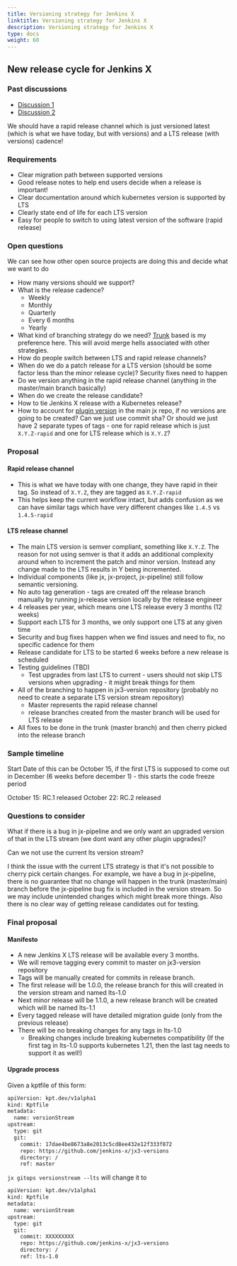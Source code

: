 ```yaml
---
title: Versioning strategy for Jenkins X
linktitle: Versioning strategy for Jenkins X
description: Versioning strategy for Jenkins X
type: docs
weight: 60
---
```


## New release cycle for Jenkins X

### Past discussions

- [Discussion 1](https://github.com/jenkins-x/enhancements/pull/31)
- [Discussion 2](https://github.com/jenkins-x/enhancements/issues/24)

We should have a rapid release channel which is just versioned latest (which is what we have today, but with versions) and a LTS release (with versions) cadence!

### Requirements

- Clear migration path between supported versions
- Good release notes to help end users decide when a release is important!
- Clear documentation around which kubernetes version is supported by LTS
- Clearly state end of life for each LTS version
- Easy for people to switch to using latest version of the software (rapid release)

### Open questions

We can see how other open source projects are doing this and decide what we want to do

- How many versions should we support?
- What is the release cadence?
  - Weekly
  - Monthly
  - Quarterly
  - Every 6 months
  - Yearly
- What kind of branching strategy do we need? [Trunk](https://trunkbaseddevelopment.com/) based is my preference here. This will avoid merge hells associated with other strategies.
- How do people switch between LTS and rapid release channels?
- When do we do a patch release for a LTS version (should be some factor less than the minor release cycle)? Security fixes need to happen
- Do we version anything in the rapid release channel (anything in the master/main branch basically)
- When do we create the release candidate?
- How to tie Jenkins X release with a Kubernetes release?
- How to account for [plugin version](https://github.com/jenkins-x/jx/blob/main/pkg/plugins/versions.go) in the main jx repo, if no versions are going to be created? Can we just use commit sha? Or should we just have 2 separate types of tags - one for rapid release which is just `X.Y.Z-rapid` and one for LTS release which is `X.Y.Z`?

### Proposal

#### Rapid release channel

- This is what we have today with one change, they have rapid in their tag.
  So instead of `X.Y.Z`, they are tagged as `X.Y.Z-rapid`
- This helps keep the current workflow intact, but adds confusion as we can have similar tags which have very different changes like `1.4.5` vs `1.4.5-rapid`

#### LTS release channel

- The main LTS version is semver compliant, something like `X.Y.Z`. The reason for not using semver is that it adds an additional complexity around when to increment the patch and minor version. Instead any change made to the LTS results in Y being incremented.
- Individual components (like jx, jx-project, jx-pipeline) still follow semantic versioning.
- No auto tag generation - tags are created off the release branch manually by running jx-release version locally by the release engineer
- 4 releases per year, which means one LTS release every 3 months (12 weeks)
- Support each LTS for 3 months, we only support one LTS at any given time
- Security and bug fixes happen when we find issues and need to fix, no specific cadence for them
- Release candidate for LTS to be started 6 weeks before a new release is scheduled
- Testing guidelines (TBD)
  - Test upgrades from last LTS to current - users should not skip LTS versions when upgrading - it might break things for them
- All of the branching to happen in jx3-version repository (probably no need to create a separate LTS version stream repository)
  - Master represents the rapid release channel
  - release branches created from the master branch will be used for LTS release
- All fixes to be done in the trunk (master branch) and then cherry picked into the release branch

### Sample timeline

Start Date of this can be October 15, if the first LTS is supposed to come out in December (6 weeks before december 1) - this starts the code freeze period

October 15: RC.1 released
October 22: RC.2 released

### Questions to consider

What if there is a bug in jx-pipeline and we only want an upgraded version of that in the LTS stream (we dont want any other plugin upgrades)?

Can we not use the current lts version stream?

I think the issue with the current LTS strategy is that it's not possible to cherry pick certain changes. For example, we have a bug in jx-pipeline, there is no guarantee that no change will happen in the trunk (master/main) branch before the jx-pipeline bug fix is included in the version stream.
So we may include unintended changes which might break more things.
Also there is no clear way of getting release candidates out for testing.

### Final proposal

#### Manifesto

- A new Jenkins X LTS release will be available every 3 months.
- We will remove tagging every commit to master on jx3-version repository
- Tags will be manually created for commits in release branch.
- The first release will be 1.0.0, the release branch for this will created in the version stream and named lts-1.0
- Next minor release will be 1.1.0, a new release branch will be created which will be named lts-1.1
- Every tagged release will have detailed migration guide (only from the previous release)
- There will be no breaking changes for any tags in lts-1.0
  - Breaking changes include breaking kubernetes compatibility (If the first tag in lts-1.0 supports kubernetes 1.21, then the last tag needs to support it as well!)

#### Upgrade process

Given a kptfile of this form:

```bash
apiVersion: kpt.dev/v1alpha1
kind: Kptfile
metadata:
  name: versionStream
upstream:
  type: git
  git:
    commit: 17dae4be8673a8e2013c5cd8ee432e12f333f872
    repo: https://github.com/jenkins-x/jx3-versions
    directory: /
    ref: master

```

`jx gitops versionstream --lts` will change it to

```bash
apiVersion: kpt.dev/v1alpha1
kind: Kptfile
metadata:
  name: versionStream
upstream:
  type: git
  git:
    commit: XXXXXXXXX
    repo: https://github.com/jenkins-x/jx3-versions
    directory: /
    ref: lts-1.0
```
